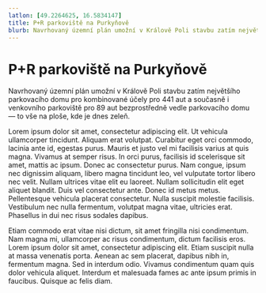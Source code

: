 ```yaml
---
latlon: [49.2264625, 16.5834147]
title: P+R parkoviště na Purkyňově
blurb: Navrhovaný územní plán umožní v Králově Poli stavbu zatím největšího parkovacího domu pro kombinované účely pro 441 aut a současně i venkovního parkoviště pro 89 aut bezprostředně vedle parkovacího domu — to vše na ploše, kde je dnes zeleň.
---
```


# P+R parkoviště na Purkyňově

Navrhovaný územní plán umožní v Králově Poli stavbu zatím největšího parkovacího domu pro kombinované účely pro 441 aut a současně i venkovního parkoviště pro 89 aut bezprostředně vedle parkovacího domu — to vše na ploše, kde je dnes zeleň.

Lorem ipsum dolor sit amet, consectetur adipiscing elit. Ut vehicula ullamcorper tincidunt. Aliquam erat volutpat. Curabitur eget orci commodo, lacinia ante id, egestas purus. Mauris et justo vel mi facilisis varius at quis magna. Vivamus at semper risus. In orci purus, facilisis id scelerisque sit amet, mattis ac ipsum. Donec ac consectetur purus. Nam congue, ipsum nec dignissim aliquam, libero magna tincidunt leo, vel vulputate tortor libero nec velit. Nullam ultrices vitae elit eu laoreet. Nullam sollicitudin elit eget aliquet blandit. Duis vel consectetur ante. Donec id metus metus. Pellentesque vehicula placerat consectetur. Nulla suscipit molestie facilisis. Vestibulum nec nulla fermentum, volutpat magna vitae, ultricies erat. Phasellus in dui nec risus sodales dapibus.

Etiam commodo erat vitae nisi dictum, sit amet fringilla nisi condimentum. Nam magna mi, ullamcorper ac risus condimentum, dictum facilisis eros. Lorem ipsum dolor sit amet, consectetur adipiscing elit. Etiam suscipit nulla at massa venenatis porta. Aenean ac sem placerat, dapibus nibh in, fermentum magna. Sed in interdum odio. Vivamus condimentum quam quis dolor vehicula aliquet. Interdum et malesuada fames ac ante ipsum primis in faucibus. Quisque ac felis diam.
